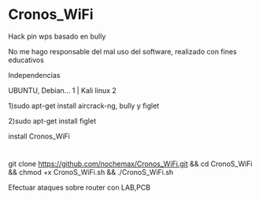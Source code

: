 # Cronos_WiFi
Hack pin wps basado en bully


No me hago responsable del mal uso del software, realizado con fines educativos 

Independencias

UBUNTU, Debian... 1 | Kali linux 2

1)sudo apt-get install aircrack-ng, bully y figlet

2)sudo apt-get install figlet

install Cronos_WiFi
#
git clone https://github.com/nochemax/Cronos_WiFi.git && cd CronoS_WiFi && chmod +x CronoS_WiFi.sh && ./CronoS_WiFi.sh

Efectuar ataques sobre router con LAB,PCB

